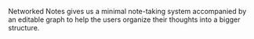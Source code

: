 Networked Notes gives us a minimal note-taking system accompanied by an editable graph to help the users organize their thoughts into a bigger structure.
